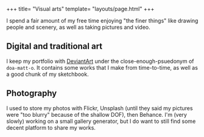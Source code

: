 +++
title= "Visual arts"
template= "layouts/page.html"
+++

I spend a fair amount of my free time enjoying "the finer things" like drawing people and scenery, as well as taking pictures and video.

## Digital and traditional art
I keep my portfolio with [DeviantArt](https://doa-matt-o.deviantart.com) under the close-enough-psuedonym of `doa-matt-o`. It contains some works that I make from time-to-time, as well as a good chunk of my sketchbook.

## Photography
I used to store my photos with Flickr, Unsplash (until they said my pictures were "too blurry" because of the shallow DOF), then Behance. I'm (very slowly) working on a small gallery generator, but I do want to still find some decent platform to share my works.
